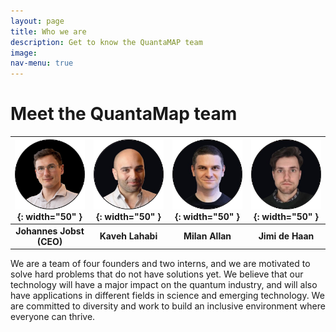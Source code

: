 ```yaml
---
layout: page
title: Who we are
description: Get to know the QuantaMAP team
image: 
nav-menu: true
---
```


# Meet the QuantaMap team

|![Johannes Jobst (CEO)](/assets/images/Johannes-Jobst.png){: width="50" }| ![Kaveh Lahabi](/assets/images/Kaveh-Lahabi.png){: width="50" }| ![Milan Allan](/assets/images/Milan-Allan.png){: width="50" }| ![Jimi de Haan](/assets/images/Jimi-de-Haan.png){: width="50" }|
|:-:|:-:|:-:|:-:|
|**Johannes Jobst (CEO)**| **Kaveh Lahabi** | **Milan Allan** | **Jimi de Haan**|

We are a team of four founders and two interns, and we are motivated to solve hard problems that do not have solutions yet. We believe that our technology will have a major impact on the quantum industry, and will also have applications in different fields in science and emerging technology. We are committed to diversity and work to build an inclusive environment where everyone can thrive.

